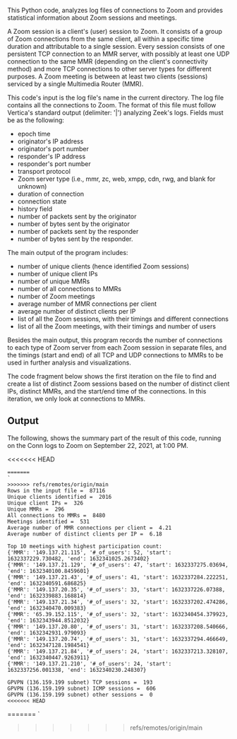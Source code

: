 This Python code, analyzes log files of connections to Zoom and provides statistical information about Zoom sessions and meetings.

A Zoom session is a client's (user) session to Zoom. It consists of
a group of Zoom connections from the same client, all within a specific time duration and attributable to a single session. Every session consists of one persistent TCP connection to an MMR server, with possibly at least one UDP connection to the same MMR (depending on the client's connectivity method) and more TCP connections to other server types for different purposes.
A Zoom meeting is between at least two clients (sessions) serviced by a single Multimedia Router (MMR).

This code's input is the log file's name in the current directory. The log file contains all the connections to Zoom. The format of this file must follow Vertica's standard output (delimiter: '$\vert$') analyzing Zeek's logs. Fields must be as the following:

- epoch time
- originator's IP address
- originator's port number
- responder's IP address
- responder's port number
- transport protocol
- Zoom server type (i.e., mmr, zc, web, xmpp, cdn, rwg, and blank for unknown)
- duration of connection
- connection state
- history field
- number of packets sent by the originator
- number of bytes sent by the originator
- number of packets sent by the responder
- number of bytes sent by the responder.

The main output of the program includes:

- number of unique clients (hence identified Zoom sessions)
- number of unique client IPs
- number of unique MMRs
- number of all connections to MMRs
- number of Zoom meetings
- average number of MMR connections per client
- average number of distinct clients per IP
- list of all the Zoom sessions, with their timings and different connections
- list of all the Zoom meetings, with their timings and number of users

Besides the main output, this program records the number of connections to each type of Zoom server from each Zoom session in separate files,
and the timings (start and end) of all TCP and UDP connections to MMRs to be used in further analysis and visualizations.

The code fragment below shows the first iteration on the file to find and create a list of distinct Zoom sessions based on the number of distinct client IPs, distinct MMRs, and the start/end time of the connections.
In this iteration, we only look at connections to MMRs. 

## Output

The following, shows the summary part of the result of this code, running on the Conn logs to Zoom on September 22, 2021, at 1:00 PM. 

<<<<<<< HEAD
```
=======
`
>>>>>>> refs/remotes/origin/main
Rows in the input file =  87116
Unique clients identified =  2016
Unique client IPs =  326
Unique MMRs =  296
All connections to MMRs =  8480
Meetings identified =  531
Average number of MMR connections per client =  4.21
Average number of distinct clients per IP =  6.18

Top 10 meetings with highest participation count: 
{'MMR': '149.137.21.115', '#_of_users': 52, 'start': 1632337229.730482, 'end': 1632341025.2673402}
{'MMR': '149.137.21.129', '#_of_users': 47, 'start': 1632337275.03694, 'end': 1632340100.8459601}
{'MMR': '149.137.21.43', '#_of_users': 41, 'start': 1632337284.222251, 'end': 1632340591.686825}
{'MMR': '149.137.20.35', '#_of_users': 33, 'start': 1632337226.07388, 'end': 1632339883.168814}
{'MMR': '149.137.21.34', '#_of_users': 32, 'start': 1632337202.474286, 'end': 1632340470.009383}
{'MMR': '65.39.152.115', '#_of_users': 32, 'start': 1632340454.379923, 'end': 1632343944.8512032}
{'MMR': '149.137.20.80', '#_of_users': 31, 'start': 1632337208.540666, 'end': 1632342931.979093}
{'MMR': '149.137.20.74', '#_of_users': 31, 'start': 1632337294.466649, 'end': 1632347128.1984541}
{'MMR': '149.137.21.84', '#_of_users': 24, 'start': 1632337213.328107, 'end': 1632340447.9263911}
{'MMR': '149.137.21.210', '#_of_users': 24, 'start': 1632337256.001338, 'end': 1632340230.248307}

GPVPN (136.159.199 subnet) TCP sessions =  193
GPVPN (136.159.199 subnet) ICMP sessions =  606
GPVPN (136.159.199 subnet) other sessions =  0 
<<<<<<< HEAD
```
=======
`
>>>>>>> refs/remotes/origin/main

